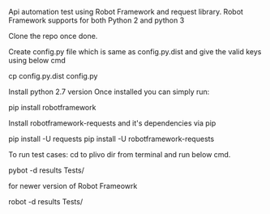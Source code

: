 Api automation test using Robot Framework and request library.
Robot Framework supports for both Python 2 and python 3

Clone the repo once done.

Create config.py file which is same as config.py.dist and give the valid keys using below cmd

cp config.py.dist config.py 


Install python 2.7 version
Once installed you can simply run:

pip install robotframework

Install robotframework-requests and it's dependencies via pip


pip install -U requests
pip install -U robotframework-requests

To run test cases: cd to plivo dir from terminal and run below cmd.

pybot -d results Tests/ 

for newer version of Robot Frameowrk 

robot -d results Tests/
